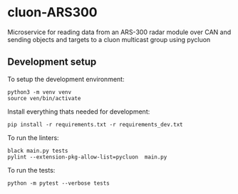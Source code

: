 # cluon-ARS300

Microservice for reading data from an ARS-300 radar module over CAN and sending objects and targets to a cluon multicast group using pycluon

## Development setup
To setup the development environment:

    python3 -m venv venv
    source ven/bin/activate

Install everything thats needed for development:

    pip install -r requirements.txt -r requirements_dev.txt

To run the linters:

    black main.py tests
    pylint --extension-pkg-allow-list=pycluon  main.py

To run the tests:

    python -m pytest --verbose tests